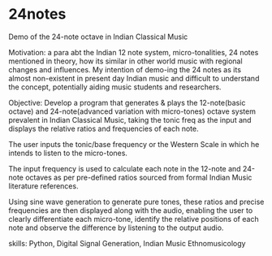 # 24notes
Demo of the 24-note octave in Indian Classical Music

Motivation: a para abt the Indian 12 note system, micro-tonalities, 24 notes mentioned in theory, how its similar in other world music with regional changes and influences. My intention of demo-ing the 24 notes as its almost non-existent in present day Indian music and difficult to understand the concept, potentially aiding music students and researchers.

Objective: Develop a program that generates & plays the 12-note(basic octave) and 24-note(advanced variation with micro-tones) octave system prevalent in Indian Classical Music, taking the tonic freq as the input and displays the relative ratios and frequencies of each note.

The user inputs the tonic/base frequency or the Western Scale in which he intends to listen to the micro-tones.

The input frequency is used to calculate each note in the 12-note and 24-note octaves as per pre-defined ratios sourced from formal Indian Music literature references.

Using sine wave generation to generate pure tones, these ratios and precise frequencies are then displayed along with the audio, enabling the user to clearly differentiate each micro-tone, identify the relative positions of each note and observe the difference by listening to the output audio.

skills: Python, Digital Signal Generation, Indian Music Ethnomusicology
